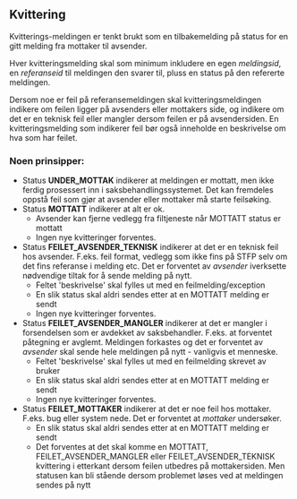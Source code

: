 ## Kvittering

Kvitterings-meldingen er tenkt brukt som en tilbakemelding på status for en gitt melding fra mottaker til avsender.

Hver kvitteringsmelding skal som minimum inkludere en egen _meldingsid_, en _referanseid_ til meldingen den svarer til, pluss en status på den refererte meldingen.

Dersom noe er feil på referansemeldingen skal kvitteringsmeldingen indikere om feilen ligger på avsenders eller mottakers side, og indikere om det er en teknisk feil eller mangler dersom feilen er på avsendersiden.
En kvitteringsmelding som indikerer feil bør også inneholde en beskrivelse om hva som har feilet.



### Noen prinsipper:

* Status **UNDER_MOTTAK** indikerer at meldingen er mottatt, men ikke ferdig prosessert inn i saksbehandlingssystemet. Det kan fremdeles oppstå feil som gjør at avsender eller mottaker må starte feilsøking.
* Status **MOTTATT** indikerer at alt er ok. 
  * Avsender kan fjerne vedlegg fra filtjeneste når MOTTATT status er mottatt
  * Ingen nye kvitteringer forventes.
* Status **FEILET_AVSENDER_TEKNISK** indikerer at det er en teknisk feil hos avsender. F.eks. feil format, vedlegg som ikke fins på STFP selv om det fins referanse i melding etc. Det er forventet av _avsender_ iverksette nødvendige tiltak for å sende melding på nytt.
  * Feltet 'beskrivelse' skal fylles ut med en feilmelding/exception
  * En slik status skal aldri sendes etter at en MOTTATT melding er sendt
  * Ingen nye kvitteringer forventes.
* Status **FEILET_AVSENDER_MANGLER** indikerer at det er mangler i forsendelsen som er avdekket av saksbehandler.  F.eks. at forventet påtegning er avglemt. Meldingen forkastes og det er forventet av _avsender_ skal sende hele meldingen på nytt - vanligvis et menneske. 
  * Feltet 'beskrivelse' skal fylles ut med en feilmelding skrevet av bruker
  * En slik status skal aldri sendes etter at en MOTTATT melding er sendt
  * Ingen nye kvitteringer forventes.
* Status **FEILET_MOTTAKER** indikerer at det er noe feil hos mottaker. F.eks. bug eller system nede. Det er forventet at _mottaker_ undersøker.
  * En slik status skal aldri sendes etter at en MOTTATT melding er sendt
  * Det forventes at det skal komme en MOTTATT, FEILET_AVSENDER_MANGLER eller FEILET_AVSENDER_TEKNISK kvittering i etterkant dersom feilen utbedres på mottakersiden. Men statusen kan bli stående dersom problemet løses ved at meldingen sendes på nytt
